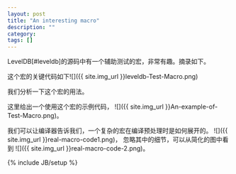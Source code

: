 ```yaml
---
layout: post
title: "An interesting macro"
description: ""
category: 
tags: []
---
```


LevelDB[#leveldb]的源码中有一个辅助测试的宏，非常有趣。摘录如下。

这个宏的关键代码如下![]({{ site.img_url }}leveldb-Test-Macro.png)

我们分析一下这个宏的用法。

这里给出一个使用这个宏的示例代码，
![]({{ site.img_url }}An-example-of-Test-Macro.png)。

我们可以让编译器告诉我们，一个复杂的宏在编译预处理时是如何展开的。
![]({{ site.img_url }}real-macro-code1.png)，
忽略其中的细节，可以从简化的图中看到
![]({{ site.img_url }}real-macro-code-2.png)。



{% include JB/setup %}
